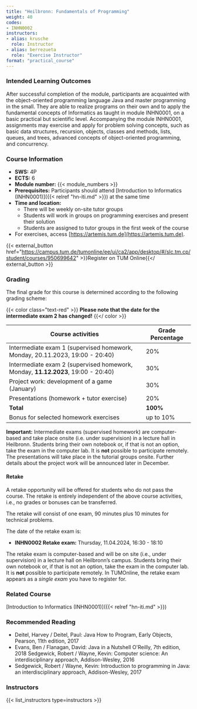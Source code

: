 ```yaml
---
title: "Heilbronn: Fundamentals of Programming"
weight: 40
codes:
- INHN0002
instructors:
- alias: krusche
  role: Instructor
- alias: berrezueta
  role: "Exercise Instructor"
format: "practical_course"
---
```


### Intended Learning Outcomes
After successful completion of the module, participants are acquainted with the object-oriented programming language Java and
master programming in the small. They are able to realize programs on their own and to apply the fundamental concepts of
Informatics as taught in module INHN0001, on a basic practical but scientific level. Accompanying the module INHN0001,
assignments may exercise and apply for problem solving concepts, such as basic data structures, recursion, objects, classes
and methods, lists, queues, and trees, advanced concepts of object-oriented programming, and concurrency.

### Course Information
- **SWS:** 4P
- **ECTS:** 6
- **Module number:** {{< module_numbers >}}
- **Prerequisites:** Participants should attend [Introduction to Informatics (INHN0001)]({{< relref "hn-iti.md" >}}) at the same time
- **Time and location:**
  - There will be weekly on-site tutor groups
  - Students will work in groups on programming exercises and present their solution
  - Students are assigned to tutor groups in the first week of the course
- For exercises, access [https://artemis.tum.de](https://artemis.tum.de).

{{< external_button href="https://campus.tum.de/tumonline/ee/ui/ca2/app/desktop/#/slc.tm.cp/student/courses/950699642" >}}Register on TUM Online{{</ external_button >}}

### Grading

The final grade for this course is determined according to the following grading scheme:

{{< color class="text-red" >}}
**Please note that the date for the intermediate exam 2 has changed!**
{{</ color >}}

| Course activities                                                                | Grade Percentage |
|----------------------------------------------------------------------------------|------------------|
| Intermediate exam 1 (supervised homework, Monday, 20.11.2023, 19:00 - 20:40)     | 20%              |
| Intermediate exam 2 (supervised homework, Monday, **11.12.2023**, 19:00 - 20:40) | 30%              |
| Project work: development of a game (January)                                    | 30%              |
| Presentations (homework + tutor exercise)                                        | 20%              |
| **Total**                                                                        | **100%**         |
| Bonus for selected homework exercises                                            | up to 10%        |



**Important:** Intermediate exams (supervised homework) are computer-based and take place onsite (i.e. under supervision) in a lecture hall in Heilbronn.  Students bring their own notebook or, if that is not an option, take the exam in the computer lab. It is **not** possible to participate remotely. The presentations will take place in the tutorial groups onsite. Further details about the project work will be announced later in December.

#### Retake

A retake opportunity will be offered for students who do not pass the course. The retake is entirely independent of the above course activities, i.e., no grades or bonuses can be transferred.

The retake will consist of one exam, 90 minutes plus 10 minutes for technical problems.

The date of the retake exam is:
- **INHN0002 Retake exam:** Thursday, 11.04.2024, 16:30 - 18:10

The retake exam is computer-based and will be on site (i.e., under supervision) in a lecture hall on Heilbronn’s campus. Students bring their own notebook or, if that is not an option, take the exam in the computer lab. It is **not** possible to participate remotely.
In TUMOnline, the retake exam appears as a *single exam* you have to register for.

### Related Course
[Introduction to Informatics (INHN0001)]({{< relref "hn-iti.md" >}})

### Recommended Reading
- Deitel, Harvey / Deitel, Paul: Java How to Program, Early Objects, Pearson, 11th edition, 2017
- Evans, Ben / Flanagan, David: Java in a Nutshell O'Reilly, 7th edition, 2018
Sedgewick, Robert / Wayne, Kevin: Computer science: An interdisciplinary approach, Addison-Wesley, 2016
- Sedgewick, Robert / Wayne, Kevin: Introduction to programming in Java: an interdisciplinary approach, Addison-Wesley, 2017

### Instructors

{{< list_instructors type=instructors >}}
